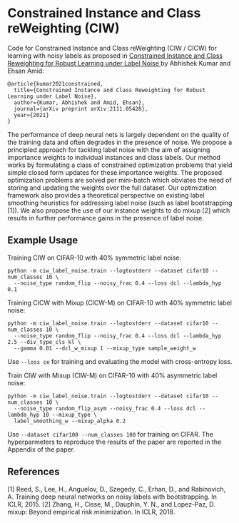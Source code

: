 # Constrained Instance and Class reWeighting (CIW)
Code for Constrained Instance and Class reWeighting (CIW / CICW) for learning with noisy labels as proposed in [Constrained Instance and Class Reweighting for Robust Learning under Label Noise
](https://arxiv.org/abs/2111.05428) by Abhishek Kumar and Ehsan Amid:
```
@article{kumar2021constrained,
  title={Constrained Instance and Class Reweighting for Robust Learning under Label Noise},
  author={Kumar, Abhishek and Amid, Ehsan},
  journal={arXiv preprint arXiv:2111.05428},
  year={2021}
}
```
The performance of deep neural nets is largely dependent on the quality of the training data and often degrades in the presence of noise. We propose a principled approach for tackling label noise with the aim of assigning importance weights to individual instances and class labels. Our method works by formulating a class of constrained optimization problems that yield simple closed form updates for these importance weights. The proposed optimization problems are solved per mini-batch which obviates the need of storing and updating the weights over the full dataset. Our optimization framework also provides a theoretical perspective on existing label smoothing heuristics for addressing label noise (such as label bootstrapping [1]). We also propose the use of our instance weights to do mixup [2] which results in further performance gains in the presence of label noise.

## Example Usage

Training CIW on CIFAR-10 with 40\% symmetric label noise:

```
python -m ciw_label_noise.train --logtostderr --dataset cifar10 --num_classes 10 \
  --noise_type random_flip --noisy_frac 0.4 --loss dcl --lambda_hyp 0.1 
```

Training CICW with Mixup (CICW-M) on CIFAR-10 with 40\% symmetric label noise:
```
python -m ciw_label_noise.train --logtostderr --dataset cifar10 --num_classes 10 \ 
  --noise_type random_flip --noisy_frac 0.4 --loss dcl --lambda_hyp 2.5 --div_type_cls kl \
  --gamma 0.01 --dcl_w_mixup 1 --mixup_type sample_weight_w
```
Use `--loss ce` for training and evaluating the model with cross-entropy loss.

Train CIW with Mixup (CIW-M) on CIFAR-10 with 40\% asymmetric label noise:
```
python -m ciw_label_noise.train --logtostderr --dataset cifar10 --num_classes 10 \
  --noise_type random_flip_asym --noisy_frac 0.4 --loss dcl --lambda_hyp 10 --mixup_type \
  label_smoothing_w --mixup_alpha 0.2
```

Use `--dataset cifar100 --num_classes 100` for training on CIFAR. The hyperparmeters to reproduce the results of the paper are reported in the Appendix of the paper.

## References
[1] Reed, S., Lee, H., Anguelov, D., Szegedy, C., Erhan, D., and Rabinovich, A. Training deep neural networks on noisy labels with bootstrapping. In ICLR, 2015.
[2] Zhang, H., Cisse, M., Dauphin, Y. N., and Lopez-Paz, D.  mixup: Beyond empirical risk minimization. In ICLR, 2018.
